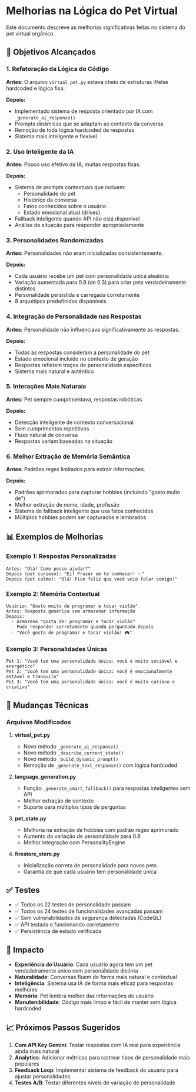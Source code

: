 # Melhorias na Lógica do Pet Virtual

Este documento descreve as melhorias significativas feitas no sistema do pet virtual orgânico.

## 🎯 Objetivos Alcançados

### 1. Refatoração da Lógica do Código
**Antes:** O arquivo `virtual_pet.py` estava cheio de estruturas if/else hardcoded e lógica fixa.

**Depois:**
- Implementado sistema de resposta orientado por IA com `_generate_ai_response()`
- Prompts dinâmicos que se adaptam ao contexto da conversa
- Remoção de toda lógica hardcoded de respostas
- Sistema mais inteligente e flexível

### 2. Uso Inteligente da IA
**Antes:** Pouco uso efetivo da IA, muitas respostas fixas.

**Depois:**
- Sistema de prompts contextuais que incluem:
  - Personalidade do pet
  - Histórico da conversa
  - Fatos conhecidos sobre o usuário
  - Estado emocional atual (drives)
- Fallback inteligente quando API não está disponível
- Análise de situação para responder apropriadamente

### 3. Personalidades Randomizadas
**Antes:** Personalidades não eram inicializadas consistentemente.

**Depois:**
- Cada usuário recebe um pet com personalidade única aleatória
- Variação aumentada para 0.8 (de 0.3) para criar pets verdadeiramente distintos
- Personalidade persistida e carregada corretamente
- 8 arquétipos predefinidos disponíveis

### 4. Integração de Personalidade nas Respostas
**Antes:** Personalidade não influenciava significativamente as respostas.

**Depois:**
- Todas as respostas consideram a personalidade do pet
- Estado emocional incluído no contexto de geração
- Respostas refletem traços de personalidade específicos
- Sistema mais natural e autêntico

### 5. Interações Mais Naturais
**Antes:** Pet sempre cumprimentava, respostas robóticas.

**Depois:**
- Detecção inteligente de contexto conversacional
- Sem cumprimentos repetitivos
- Fluxo natural de conversa
- Respostas variam baseadas na situação

### 6. Melhor Extração de Memória Semântica
**Antes:** Padrões regex limitados para extrair informações.

**Depois:**
- Padrões aprimorados para capturar hobbies (incluindo "gosto muito de")
- Melhor extração de nome, idade, profissão
- Sistema de fallback inteligente que usa fatos conhecidos
- Múltiplos hobbies podem ser capturados e lembrados

## 📊 Exemplos de Melhorias

### Exemplo 1: Respostas Personalizadas
```
Antes: "Olá! Como posso ajudar?"
Depois (pet curioso): "Ei! Prazer em te conhecer! ✨"
Depois (pet calmo): "Olá! Fico feliz que você veio falar comigo!"
```

### Exemplo 2: Memória Contextual
```
Usuário: "Gosto muito de programar e tocar violão"
Antes: Resposta genérica sem armazenar informação
Depois: 
  - Armazena "gosta de: programar e tocar violão"
  - Pode responder corretamente quando perguntado depois
  - "Você gosta de programar e tocar violão! 🎮"
```

### Exemplo 3: Personalidades Únicas
```
Pet 1: "Você tem uma personalidade única: você é muito sociável e energético"
Pet 2: "Você tem uma personalidade única: você é emocionalmente estável e tranquilo"
Pet 3: "Você tem uma personalidade única: você é muito curioso e criativo"
```

## 🔧 Mudanças Técnicas

### Arquivos Modificados
1. **virtual_pet.py**
   - Novo método `_generate_ai_response()` 
   - Novo método `_describe_current_state()`
   - Novo método `_build_dynamic_prompt()`
   - Remoção de `_generate_text_response()` com lógica hardcoded

2. **language_generation.py**
   - Função `_generate_smart_fallback()` para respostas inteligentes sem API
   - Melhor extração de contexto
   - Suporte para múltiplos tipos de perguntas

3. **pet_state.py**
   - Melhoria na extração de hobbies com padrão regex aprimorado
   - Aumento da variação de personalidade para 0.8
   - Melhor integração com PersonalityEngine

4. **firestore_store.py**
   - Inicialização correta de personalidade para novos pets
   - Garantia de que cada usuário tem personalidade única

## ✅ Testes

- ✅ Todos os 22 testes de personalidade passam
- ✅ Todos os 24 testes de funcionalidades avançadas passam
- ✅ Sem vulnerabilidades de segurança detectadas (CodeQL)
- ✅ API testada e funcionando corretamente
- ✅ Persistência de estado verificada

## 🚀 Impacto

- **Experiência do Usuário**: Cada usuário agora tem um pet verdadeiramente único com personalidade distinta
- **Naturalidade**: Conversas fluem de forma mais natural e contextual
- **Inteligência**: Sistema usa IA de forma mais eficaz para respostas melhores
- **Memória**: Pet lembra melhor das informações do usuário
- **Manutenibilidade**: Código mais limpo e fácil de manter sem lógica hardcoded

## 📈 Próximos Passos Sugeridos

1. **Com API Key Gemini**: Testar respostas com IA real para experiência ainda mais natural
2. **Analytics**: Adicionar métricas para rastrear tipos de personalidade mais populares
3. **Feedback Loop**: Implementar sistema de feedback do usuário para ajustar personalidades
4. **Testes A/B**: Testar diferentes níveis de variação de personalidade

